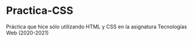 # Practica-CSS
Práctica que hice sólo utilizando HTML y CSS en la asignatura Tecnologías Web (2020-2021)
